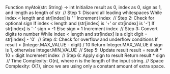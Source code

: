 Function myAtoi(str: String) -> int
Initialize result as 0, index as 0, sign as 1, and length as length of str
​
// Step 1: Discard all leading whitespaces
While index < length and str[index] is ' '
Increment index
​
// Step 2: Check for optional sign
If index < length and (str[index] is '+' or str[index] is '-')
If str[index] is '-'
sign = -1
Else
sign = 1
Increment index
​
// Step 3: Convert digits to number
While index < length and str[index] is a digit
digit = str[index] - '0'
​
// Step 4: Check for overflow and underflow conditions
If result > (Integer.MAX_VALUE - digit) / 10
Return Integer.MAX_VALUE if sign is 1, otherwise Integer.MIN_VALUE
​
// Step 5: Update result
result = result * 10 + digit
Increment index
​
// Step 6: Apply sign to result
Return result * sign
​
// Time Complexity: O(n), where n is the length of the input string.
// Space Complexity: O(1), since we are using only a constant amount of extra space.
​